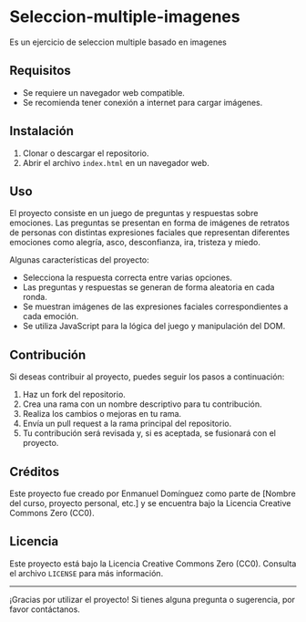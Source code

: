 # Seleccion-multiple-imagenes

Es un ejercicio de seleccion multiple basado en imagenes

## Requisitos

- Se requiere un navegador web compatible.
- Se recomienda tener conexión a internet para cargar imágenes.

## Instalación

1. Clonar o descargar el repositorio.
2. Abrir el archivo `index.html` en un navegador web.

## Uso

El proyecto consiste en un juego de preguntas y respuestas sobre emociones. Las preguntas se presentan en forma de imágenes de retratos de personas con distintas expresiones faciales que representan diferentes emociones como alegría, asco, desconfianza, ira, tristeza y miedo.

Algunas características del proyecto:

- Selecciona la respuesta correcta entre varias opciones.
- Las preguntas y respuestas se generan de forma aleatoria en cada ronda.
- Se muestran imágenes de las expresiones faciales correspondientes a cada emoción.
- Se utiliza JavaScript para la lógica del juego y manipulación del DOM.

## Contribución

Si deseas contribuir al proyecto, puedes seguir los pasos a continuación:

1. Haz un fork del repositorio.
2. Crea una rama con un nombre descriptivo para tu contribución.
3. Realiza los cambios o mejoras en tu rama.
4. Envía un pull request a la rama principal del repositorio.
5. Tu contribución será revisada y, si es aceptada, se fusionará con el proyecto.

## Créditos

Este proyecto fue creado por Enmanuel Domínguez como parte de [Nombre del curso, proyecto personal, etc.] y se encuentra bajo la Licencia Creative Commons Zero (CC0).

## Licencia

Este proyecto está bajo la Licencia Creative Commons Zero (CC0). Consulta el archivo `LICENSE` para más información.

---

¡Gracias por utilizar el proyecto! Si tienes alguna pregunta o sugerencia, por favor contáctanos.
